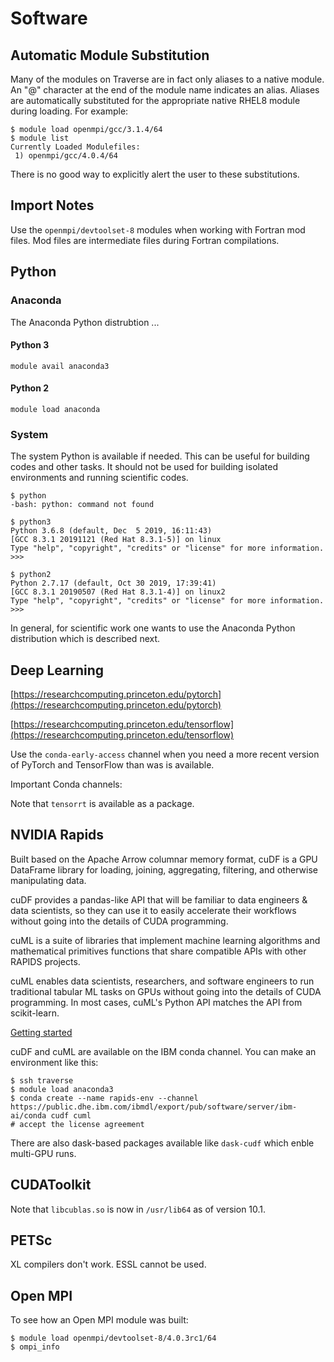 # Software

## Automatic Module Substitution

Many of the modules on Traverse are in fact only aliases to a native module. An "@" character at the end of the module name indicates an alias. Aliases are automatically substituted for the appropriate native RHEL8 module during loading. For example:

```
$ module load openmpi/gcc/3.1.4/64
$ module list
Currently Loaded Modulefiles:
 1) openmpi/gcc/4.0.4/64
```

There is no good way to explicitly alert the user to these substitutions.

## Import Notes

Use the `openmpi/devtoolset-8` modules when working with Fortran mod files. Mod files are intermediate files during Fortran
compilations.

## Python

### Anaconda

The Anaconda Python distrubtion ...

#### Python 3

```
module avail anaconda3
```

#### Python 2

```
module load anaconda
```

### System

The system Python is available if needed. This can be useful for building codes and other tasks. It should not be used for building isolated environments and running scientific codes.

```
$ python
-bash: python: command not found

$ python3
Python 3.6.8 (default, Dec  5 2019, 16:11:43) 
[GCC 8.3.1 20191121 (Red Hat 8.3.1-5)] on linux
Type "help", "copyright", "credits" or "license" for more information.
>>>

$ python2
Python 2.7.17 (default, Oct 30 2019, 17:39:41) 
[GCC 8.3.1 20190507 (Red Hat 8.3.1-4)] on linux2
Type "help", "copyright", "credits" or "license" for more information.
>>>
```

In general, for scientific work one wants to use the Anaconda Python distribution which is described next.

## Deep Learning

[https://researchcomputing.princeton.edu/pytorch](https://researchcomputing.princeton.edu/pytorch)

[https://researchcomputing.princeton.edu/tensorflow](https://researchcomputing.princeton.edu/tensorflow)

Use the `conda-early-access` channel when you need a more recent version of PyTorch and TensorFlow than was is available.

Important Conda channels:

Note that `tensorrt` is available as a package.

## NVIDIA Rapids

Built based on the Apache Arrow columnar memory format, cuDF is a GPU DataFrame library for loading, joining, aggregating, filtering, and otherwise manipulating data.

cuDF provides a pandas-like API that will be familiar to data engineers & data scientists, so they can use it to easily accelerate their workflows without going into the details of CUDA programming.

cuML is a suite of libraries that implement machine learning algorithms and mathematical primitives functions that share compatible APIs with other RAPIDS projects.

cuML enables data scientists, researchers, and software engineers to run traditional tabular ML tasks on GPUs without going into the details of CUDA programming. In most cases, cuML's Python API matches the API from scikit-learn.

[Getting started](https://rapids.ai/start.html)

cuDF and cuML are available on the IBM conda channel. You can make an environment like this:

```
$ ssh traverse
$ module load anaconda3
$ conda create --name rapids-env --channel https://public.dhe.ibm.com/ibmdl/export/pub/software/server/ibm-ai/conda cudf cuml
# accept the license agreement
```

There are also dask-based packages available like `dask-cudf` which enble multi-GPU runs.

## CUDAToolkit

Note that `libcublas.so` is now in `/usr/lib64` as of version 10.1.

## PETSc

XL compilers don't work. ESSL cannot be used.

## Open MPI

To see how an Open MPI module was built:

```
$ module load openmpi/devtoolset-8/4.0.3rc1/64
$ ompi_info
```
